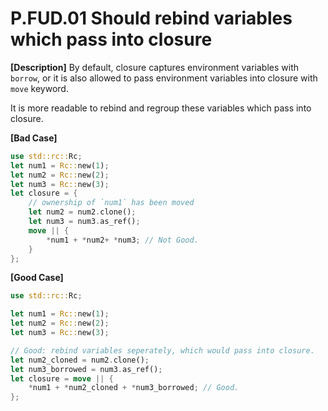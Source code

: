 # P.FUD.01 Should rebind variables which pass into closure

**[Description]**
By default, closure captures environment variables with `borrow`, or it is also allowed to pass environment variables into closure with `move` keyword.

It is more readable to rebind and regroup these variables which pass into closure.

**[Bad Case]**
```rust
use std::rc::Rc;
let num1 = Rc::new(1);
let num2 = Rc::new(2);
let num3 = Rc::new(3);
let closure = {
    // ownership of `num1` has been moved
    let num2 = num2.clone();
    let num3 = num3.as_ref();
    move || {
        *num1 + *num2+ *num3; // Not Good.
    }
};
```


**[Good Case]**
```rust 
use std::rc::Rc;

let num1 = Rc::new(1);
let num2 = Rc::new(2);
let num3 = Rc::new(3);

// Good: rebind variables seperately, which would pass into closure.
let num2_cloned = num2.clone();
let num3_borrowed = num3.as_ref();
let closure = move || {
    *num1 + *num2_cloned + *num3_borrowed; // Good.
};
```



